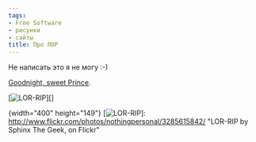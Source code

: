 ```yaml
---
tags:
- Free Software
- рисунки
- сайты
title: Про ЛОР
---
```


Не написать это я не могу :-)

[Goodnight, sweet Prince][].

[![LOR-RIP][]][]

  [Goodnight, sweet Prince]: http://www.linux.org.ru/view-message.jsp?msgid=3500112
  [LOR-RIP]: http://farm4.static.flickr.com/3535/3285615842_4ef0b5d1d6_o.png
  {width="400" height="149"}
  [![LOR-RIP][]]: http://www.flickr.com/photos/nothingpersonal/3285615842/
    "LOR-RIP by Sphinx The Geek, on Flickr"
